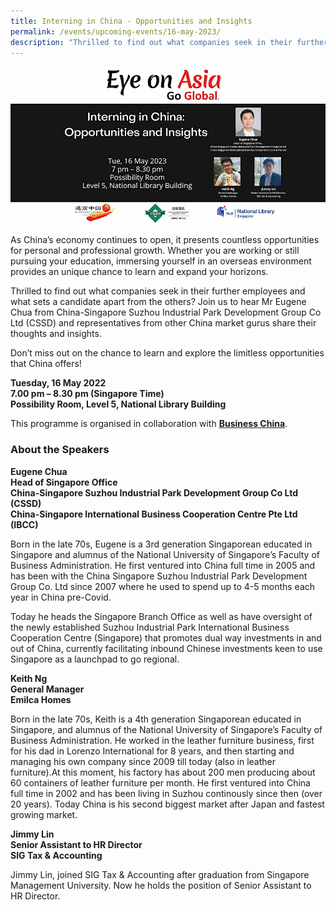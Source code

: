 ```yaml
---
title: Interning in China - Opportunities and Insights
permalink: /events/upcoming-events/16-may-2023/
description: "Thrilled to find out what companies seek in their further employees and what sets a candidate apart from the others? Join us to hear China market gurus share their thoughts and insights."
---
```

![16 May EDM](/images/past-events/16-may-2023/EOA-Website-edm.jpg)

As China’s economy continues to open, it presents countless opportunities for personal and professional growth. Whether you are working or still pursuing your education, immersing yourself in an overseas environment provides an unique chance to learn and expand your horizons.  

Thrilled to find out what companies seek in their further employees and what sets a candidate apart from the others? Join us to hear Mr Eugene Chua from China-Singapore Suzhou Industrial Park Development Group Co Ltd (CSSD) and representatives from other China market gurus share their thoughts and insights.

Don’t miss out on the chance to learn and explore the limitless opportunities that China offers!


<!--### **Watch the full programme:**


<div>
<iframe src="" height="405" width="720" style="border: 1px solid #464646;" allowfullscreen allow="autoplay"></iframe>
</div>
-->

**Tuesday, 16 May 2022**<br>
**7.00 pm – 8.30 pm (Singapore Time)**<br>
**Possibility Room, Level 5, National Library Building**

This programme is organised in collaboration with [**Business China**](https://businesschina.org.sg/).

### **About the Speakers**

**Eugene Chua**<br>
**Head of Singapore Office**<br>
**China-Singapore Suzhou Industrial Park Development Group Co Ltd (CSSD)**<br>
**China-Singapore International Business Cooperation Centre Pte Ltd (IBCC)**

Born in the late 70s, Eugene is a 3rd generation Singaporean educated in Singapore and alumnus of the National University of Singapore’s Faculty of Business Administration. He first ventured into China full time in 2005 and has been with the China Singapore Suzhou Industrial Park Development Group Co. Ltd since 2007 where he used to spend up to 4-5 months each year in China pre-Covid.

Today he heads the Singapore Branch Office as well as have oversight of the newly established Suzhou Industrial Park International Business Cooperation Centre (Singapore) that promotes dual way investments in and out of China, currently facilitating inbound Chinese investments keen to use Singapore as a launchpad to go regional.

**Keith Ng**<br>
**General Manager**<br>
**Emilca Homes**

Born in the late 70s, Keith is a 4th generation Singaporean educated in Singapore, and alumnus of the National University of Singapore’s Faculty of Business Administration. He worked in the leather furniture business, first for his dad in Lorenzo International for 8 years, and then starting and managing his own company since 2009 till today (also in leather furniture).At this moment, his factory has about 200 men producing about 60 containers of leather furniture per month. He first ventured into China full time in 2002 and has been living in Suzhou continously since then (over 20 years). Today China is his second biggest market after Japan and fastest growing market.

**Jimmy Lin**<br>
**Senior Assistant to HR Director**<br>
**SIG Tax & Accounting**

Jimmy Lin, joined SIG Tax & Accounting after graduation from Singapore Management University. Now he holds the position of Senior Assistant to HR Director.